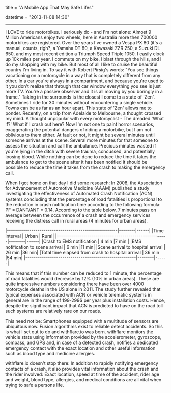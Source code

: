 title = "A Mobile App That May Safe Lifes"

datetime = "2013-11-08 14:30"

-----
I LOVE to ride motorbikes. I seriously do - and I'm not alone: Almost 9 Million Americans enjoy two wheels, here in Australia more then 700000 motorbikes are registered.
Over the years I've owned a Vespa PX 80 (it's a manual, counts, righ?, a Yamaha DT 80, a Kawasaki ZZR 250, a Suzuki DL 650, and my most recent edition a Triumph Speed Triple 1050. I easily clock up 10k miles per year. I commute on my bike, I blast through the hills, and I do my shopping with my bike. But most of all I like to cruise the beautiful country I'm living in. To say it with Robert Pirsig's words: "You see things vacationing on a motorcycle in a way that is completely different from any other. In a car you're always in a compartment, and because you're used to it you don't realize that through that car window everything you see is just more TV. You're a passive observer and it is all moving by you boringly in a frame."
Taking in the surrounds is the closest I come to a state of  'Zen'. Sometimes I ride for 30 minutes without encountering a single vehicle. Towns can be as far as an hour apart. This state of 'Zen' allows me to ponder. Recently, on a trip from Adelaide to Melbourne, a thought crossed my mind. A thought unpopular with every motorcyclist - The dreaded 'What if?'
What if I crash out here? Now I'm not one to paint horror scenarios, exaggerating the potential dangers of riding a motorbike, but I am not oblivious to them either. 
At fault or not, it might be several minutes until someone arrives at the scene. Several more minutes for that someone to assess the situation and call the ambulance. 
Precious minutes wasted if you're lying in the ditch with severe trauma, concussed, and potentially loosing blood. While nothing can be done to reduce the time it takes the ambulance to get to the scene after it has been notified it should be possible to reduce the time it takes from the crash to making the emergency call.

When I got home on that day I did some research: In 2008, the Association for Advancement of Automotive Medicine (AAAM) published a study investigating the effectiveness of Automated Crash Notification (ACN) systems concluding that the percentage of road fatalities is proportional to the reduction in crash notification time according to the following formula: PF = DANT/ANT * 0.14. 
According to the table below, 7 minutes pass on average between the occurrence of a crash and emergency services receiving the distress call in rural areas (4 minutes for urban areas). 

|------------------------------------------------------|--------|------|
|Time interval                                         | Urban	| Rural|
|------------------------------------------------------|--------|------|
|Crash to EMS notification                             | 4 min	|7 min |
|EMS notification to scene arrival	               | 6 min	|11 min|
|Scene arrival to hospital arrival	               | 26 min	|36 min|
|Total time elapsed from crash to hospital arrival     | 36 min	|54 min|
|------------------------------------------------------|--------|------|

This means that if this number can be reduced to 1 minute, the percentage of road fatalities would decrease by 12% (10% in urban areas). These are quite impressive numbers considering there have been over 4000 motorcycle deaths in the US alone in 2011. 
The study further revealed that typical expenses associated with ACN or vehicle telematic systems in general are in the range of 199-299$ per year plus installation costs. Hence, despite the significant impact that ACN is predicted to have on the road toll such systems are relatively rare on our roads.

This need not be: Smartphones equipped with a multitude of sensors are ubiquitous now. Fusion algorithms exist to reliable detect accidents. 
So this is what I set out to do and withflare.io was born. withflare monitors the vehicle state using information provided by the accelerometer, gyroscope, compass, and GPS and, in case of a detected crash, notifies a dedicated emergency contact with the exact location and other useful information such as blood type and medicine allergies. 

withflare.io doesn't stop there: In addition to rapidly notifying emergency contacts of a crash, it also provides vital information about the crash and the rider involved: Exact location, speed at time of the accident, rider age and weight, blood type, allergies, and medical conditions are all vital when trying to safe a persons life. 
